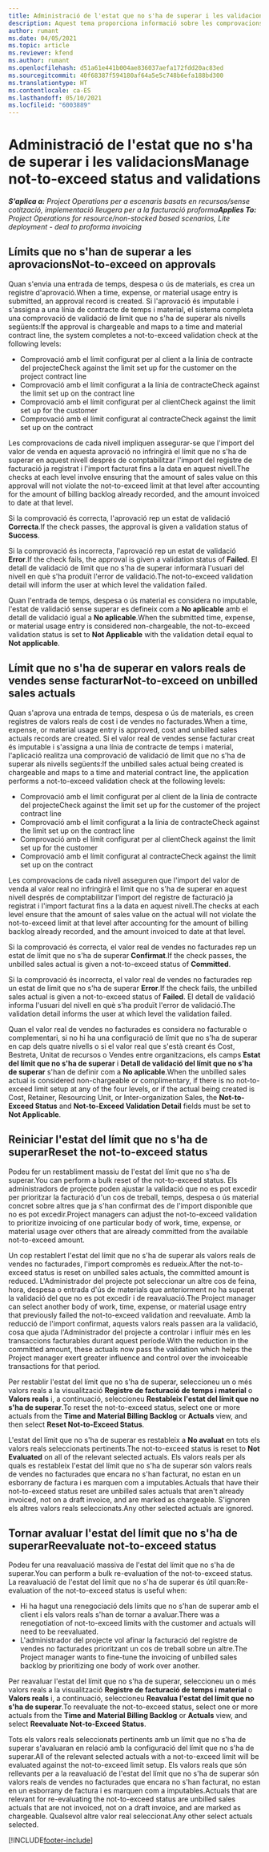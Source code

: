 ```yaml
---
title: Administració de l'estat que no s'ha de superar i les validacions
description: Aquest tema proporciona informació sobre les comprovacions de límits que no s'han d'excedir realitzades al Project Operations.
author: rumant
ms.date: 04/05/2021
ms.topic: article
ms.reviewer: kfend
ms.author: rumant
ms.openlocfilehash: d51a61e441b004ae836037aefa172fdd20ac83ed
ms.sourcegitcommit: 40f68387f594180af64a5e5c748b6efa188bd300
ms.translationtype: HT
ms.contentlocale: ca-ES
ms.lasthandoff: 05/10/2021
ms.locfileid: "6003889"
---
```

# <a name="manage-not-to-exceed-status-and-validations"></a><span data-ttu-id="56740-103">Administració de l'estat que no s'ha de superar i les validacions</span><span class="sxs-lookup"><span data-stu-id="56740-103">Manage not-to-exceed status and validations</span></span> 

<span data-ttu-id="56740-104">_**S'aplica a:** Project Operations per a escenaris basats en recursos/sense cotització, implementació lleugera per a la facturació proforma_</span><span class="sxs-lookup"><span data-stu-id="56740-104">_**Applies To:** Project Operations for resource/non-stocked based scenarios, Lite deployment - deal to proforma invoicing_</span></span>

## <a name="not-to-exceed-on-approvals"></a><span data-ttu-id="56740-105">Límits que no s'han de superar a les aprovacions</span><span class="sxs-lookup"><span data-stu-id="56740-105">Not-to-exceed on approvals</span></span>

<span data-ttu-id="56740-106">Quan s'envia una entrada de temps, despesa o ús de materials, es crea un registre d'aprovació.</span><span class="sxs-lookup"><span data-stu-id="56740-106">When a time, expense, or material usage entry is submitted, an approval record is created.</span></span> <span data-ttu-id="56740-107">Si l'aprovació és imputable i s'assigna a una línia de contracte de temps i material, el sistema completa una comprovació de validació de límit que no s'ha de superar als nivells següents:</span><span class="sxs-lookup"><span data-stu-id="56740-107">If the approval is chargeable and maps to a time and material contract line, the system completes a not-to-exceed validation check at the following levels:</span></span>

  - <span data-ttu-id="56740-108">Comprovació amb el límit configurat per al client a la línia de contracte del projecte</span><span class="sxs-lookup"><span data-stu-id="56740-108">Check against the limit set up for the customer on the project contract line</span></span>
  - <span data-ttu-id="56740-109">Comprovació amb el límit configurat a la línia de contracte</span><span class="sxs-lookup"><span data-stu-id="56740-109">Check against the limit set up on the contract line</span></span>
  - <span data-ttu-id="56740-110">Comprovació amb el límit configurat per al client</span><span class="sxs-lookup"><span data-stu-id="56740-110">Check against the limit set up for the customer</span></span>
  - <span data-ttu-id="56740-111">Comprovació amb el límit configurat al contracte</span><span class="sxs-lookup"><span data-stu-id="56740-111">Check against the limit set up on the contract</span></span>

<span data-ttu-id="56740-112">Les comprovacions de cada nivell impliquen assegurar-se que l'import del valor de venda en aquesta aprovació no infringirà el límit que no s'ha de superar en aquest nivell després de comptabilitzar l'import del registre de facturació ja registrat i l'import facturat fins a la data en aquest nivell.</span><span class="sxs-lookup"><span data-stu-id="56740-112">The checks at each level involve ensuring that the amount of sales value on this approval will not violate the not-to-exceed limit at that level after accounting for the amount of billing backlog already recorded, and the amount invoiced to date at that level.</span></span>

<span data-ttu-id="56740-113">Si la comprovació és correcta, l'aprovació rep un estat de validació **Correcta**.</span><span class="sxs-lookup"><span data-stu-id="56740-113">If the check passes, the approval is given a validation status of **Success**.</span></span>

<span data-ttu-id="56740-114">Si la comprovació és incorrecta, l'aprovació rep un estat de validació **Error**.</span><span class="sxs-lookup"><span data-stu-id="56740-114">If the check fails, the approval is given a validation status of **Failed**.</span></span> <span data-ttu-id="56740-115">El detall de validació de límit que no s'ha de superar informarà l'usuari del nivell en què s'ha produït l'error de validació.</span><span class="sxs-lookup"><span data-stu-id="56740-115">The not-to-exceed validation detail will inform the user at which level the validation failed.</span></span>

<span data-ttu-id="56740-116">Quan l'entrada de temps, despesa o ús material es considera no imputable, l'estat de validació sense superar es defineix com a **No aplicable** amb el detall de validació igual a **No aplicable**.</span><span class="sxs-lookup"><span data-stu-id="56740-116">When the submitted time, expense, or material usage entry is considered non-chargeable, the not-to-exceed validation status is set to **Not Applicable** with the validation detail equal to **Not applicable**.</span></span>

## <a name="not-to-exceed-on-unbilled-sales-actuals"></a><span data-ttu-id="56740-117">Límit que no s'ha de superar en valors reals de vendes sense facturar</span><span class="sxs-lookup"><span data-stu-id="56740-117">Not-to-exceed on unbilled sales actuals</span></span>

<span data-ttu-id="56740-118">Quan s'aprova una entrada de temps, despesa o ús de materials, es creen registres de valors reals de cost i de vendes no facturades.</span><span class="sxs-lookup"><span data-stu-id="56740-118">When a time, expense, or material usage entry is approved, cost and unbilled sales actuals records are created.</span></span> <span data-ttu-id="56740-119">Si el valor real de vendes sense facturar creat és imputable i s'assigna a una línia de contracte de temps i material, l'aplicació realitza una comprovació de validació de límit que no s'ha de superar als nivells següents:</span><span class="sxs-lookup"><span data-stu-id="56740-119">If the unbilled sales actual being created is chargeable and maps to a time and material contract line, the application performs a not-to-exceed validation check at the following levels:</span></span>

  - <span data-ttu-id="56740-120">Comprovació amb el límit configurat per al client de la línia de contracte del projecte</span><span class="sxs-lookup"><span data-stu-id="56740-120">Check against the limit set up for the customer of the project contract line</span></span>
  - <span data-ttu-id="56740-121">Comprovació amb el límit configurat a la línia de contracte</span><span class="sxs-lookup"><span data-stu-id="56740-121">Check against the limit set up on the contract line</span></span>
  - <span data-ttu-id="56740-122">Comprovació amb el límit configurat per al client</span><span class="sxs-lookup"><span data-stu-id="56740-122">Check against the limit set up for the customer</span></span>
  - <span data-ttu-id="56740-123">Comprovació amb el límit configurat al contracte</span><span class="sxs-lookup"><span data-stu-id="56740-123">Check against the limit set up on the contract</span></span>

<span data-ttu-id="56740-124">Les comprovacions de cada nivell asseguren que l'import del valor de venda al valor real no infringirà el límit que no s'ha de superar en aquest nivell després de comptabilitzar l'import del registre de facturació ja registrat i l'import facturat fins a la data en aquest nivell.</span><span class="sxs-lookup"><span data-stu-id="56740-124">The checks at each level ensure that the amount of sales value on the actual will not violate the not-to-exceed limit at that level after accounting for the amount of billing backlog already recorded, and the amount invoiced to date at that level.</span></span>

<span data-ttu-id="56740-125">Si la comprovació és correcta, el valor real de vendes no facturades rep un estat de límit que no s'ha de superar **Confirmat**.</span><span class="sxs-lookup"><span data-stu-id="56740-125">If the check passes, the unbilled sales actual is given a not-to-exceed status of **Committed**.</span></span>

<span data-ttu-id="56740-126">Si la comprovació és incorrecta, el valor real de vendes no facturades rep un estat de límit que no s'ha de superar **Error**.</span><span class="sxs-lookup"><span data-stu-id="56740-126">If the check fails, the unbilled sales actual is given a not-to-exceed status of **Failed**.</span></span> <span data-ttu-id="56740-127">El detall de validació informa l'usuari del nivell en què s'ha produït l'error de validació.</span><span class="sxs-lookup"><span data-stu-id="56740-127">The validation detail informs the user at which level the validation failed.</span></span>

<span data-ttu-id="56740-128">Quan el valor real de vendes no facturades es considera no facturable o complementari, si no hi ha una configuració de límit que no s'ha de superar en cap dels quatre nivells o si el valor real que s'està creant és Cost, Bestreta, Unitat de recursos o Vendes entre organitzacions, els camps **Estat del límit que no s'ha de superar** i **Detall de validació del límit que no s'ha de superar** s'han de definir com a **No aplicable**.</span><span class="sxs-lookup"><span data-stu-id="56740-128">When the unbilled sales actual is considered non-chargeable or complimentary, if there is no not-to-exceed limit setup at any of the four levels, or if the actual being created is Cost, Retainer, Resourcing Unit, or Inter-organization Sales, the **Not-to-Exceed Status** and **Not-to-Exceed Validation Detail** fields must be set to **Not Applicable**.</span></span>

## <a name="reset-the-not-to-exceed-status"></a><span data-ttu-id="56740-129">Reiniciar l'estat del límit que no s'ha de superar</span><span class="sxs-lookup"><span data-stu-id="56740-129">Reset the not-to-exceed status</span></span>

<span data-ttu-id="56740-130">Podeu fer un restabliment massiu de l'estat del límit que no s'ha de superar.</span><span class="sxs-lookup"><span data-stu-id="56740-130">You can perform a bulk reset of the not-to-exceed status.</span></span> <span data-ttu-id="56740-131">Els administradors de projecte poden ajustar la validació que no es pot excedir per prioritzar la facturació d'un cos de treball, temps, despesa o ús material concret sobre altres que ja s'han confirmat des de l'import disponible que no es pot excedir.</span><span class="sxs-lookup"><span data-stu-id="56740-131">Project managers can adjust the not-to-exceed validation to prioritize invoicing of one particular body of work, time, expense, or material usage over others that are already committed from the available not-to-exceed amount.</span></span>

<span data-ttu-id="56740-132">Un cop restablert l'estat del límit que no s'ha de superar als valors reals de vendes no facturades, l'import compromès es redueix.</span><span class="sxs-lookup"><span data-stu-id="56740-132">After the not-to-exceed status is reset on unbilled sales actuals, the committed amount is reduced.</span></span> <span data-ttu-id="56740-133">L'Administrador del projecte pot seleccionar un altre cos de feina, hora, despesa o entrada d'ús de materials que anteriorment no ha superat la validació del que no es pot excedir i de reavaluació.</span><span class="sxs-lookup"><span data-stu-id="56740-133">The Project manager can select another body of work, time, expense, or material usage entry that previously failed the not-to-exceed validation and reevaluate.</span></span> <span data-ttu-id="56740-134">Amb la reducció de l'import confirmat, aquests valors reals passen ara la validació, cosa que ajuda l'Administrador del projecte a controlar i influir més en les transaccions facturables durant aquest període.</span><span class="sxs-lookup"><span data-stu-id="56740-134">With the reduction in the committed amount, these actuals now pass the validation which helps the Project manager exert greater influence and control over the invoiceable transactions for that period.</span></span>

<span data-ttu-id="56740-135">Per restablir l'estat del límit que no s'ha de superar, seleccioneu un o més valors reals a la visualització **Registre de facturació de temps i material** o **Valors reals** i, a continuació, seleccioneu **Restableix l'estat del límit que no s'ha de superar**.</span><span class="sxs-lookup"><span data-stu-id="56740-135">To reset the not-to-exceed status, select one or more actuals from the **Time and Material Billing Backlog** or **Actuals** view, and then select **Reset Not-to-Exceed Status**.</span></span>

<span data-ttu-id="56740-136">L'estat del límit que no s'ha de superar es restableix a **No avaluat** en tots els valors reals seleccionats pertinents.</span><span class="sxs-lookup"><span data-stu-id="56740-136">The not-to-exceed status is reset to **Not Evaluated** on all of the relevant selected actuals.</span></span> <span data-ttu-id="56740-137">Els valors reals per als quals es restableix l'estat del límit que no s'ha de superar són valors reals de vendes no facturades que encara no s'han facturat, no estan en un esborrany de factura i es marquen com a imputables.</span><span class="sxs-lookup"><span data-stu-id="56740-137">Actuals that have their not-to-exceed status reset are unbilled sales actuals that aren't already invoiced, not on a draft invoice, and are marked as chargeable.</span></span> <span data-ttu-id="56740-138">S'ignoren els altres valors reals seleccionats.</span><span class="sxs-lookup"><span data-stu-id="56740-138">Any other selected actuals are ignored.</span></span>

## <a name="reevaluate-not-to-exceed-status"></a><span data-ttu-id="56740-139">Tornar avaluar l'estat del límit que no s'ha de superar</span><span class="sxs-lookup"><span data-stu-id="56740-139">Reevaluate not-to-exceed status</span></span>

<span data-ttu-id="56740-140">Podeu fer una reavaluació massiva de l'estat del límit que no s'ha de superar.</span><span class="sxs-lookup"><span data-stu-id="56740-140">You can perform a bulk re-evaluation of the not-to-exceed status.</span></span> <span data-ttu-id="56740-141">La reavaluació de l'estat del límit que no s'ha de superar és útil quan:</span><span class="sxs-lookup"><span data-stu-id="56740-141">Re-evaluation of the not-to-exceed status is useful when:</span></span>

  - <span data-ttu-id="56740-142">Hi ha hagut una renegociació dels límits que no s'han de superar amb el client i els valors reals s'han de tornar a avaluar.</span><span class="sxs-lookup"><span data-stu-id="56740-142">There was a renegotiation of not-to-exceed limits with the customer and actuals will need to be reevaluated.</span></span>
  - <span data-ttu-id="56740-143">L'administrador del projecte vol afinar la facturació del registre de vendes no facturades prioritzant un cos de treball sobre un altre.</span><span class="sxs-lookup"><span data-stu-id="56740-143">The Project manager wants to fine-tune the invoicing of unbilled sales backlog by prioritizing one body of work over another.</span></span>

<span data-ttu-id="56740-144">Per reavaluar l'estat del límit que no s'ha de superar, seleccioneu un o més valors reals a la visualització **Registre de facturació de temps i material** o **Valors reals** i, a continuació, seleccioneu **Reavalua l'estat del límit que no s'ha de superar**.</span><span class="sxs-lookup"><span data-stu-id="56740-144">To reevaluate the not-to-exceed status, select one or more actuals from the **Time and Material Billing Backlog** or **Actuals** view, and select **Reevaluate Not-to-Exceed Status**.</span></span>

<span data-ttu-id="56740-145">Tots els valors reals seleccionats pertinents amb un límit que no s'ha de superar s'avaluaran en relació amb la configuració del límit que no s'ha de superar.</span><span class="sxs-lookup"><span data-stu-id="56740-145">All of the relevant selected actuals with a not-to-exceed limit will be evaluated against the not-to-exceed limit setup.</span></span> <span data-ttu-id="56740-146">Els valors reals que són rellevants per a la reavaluació de l'estat del límit que no s'ha de superar són valors reals de vendes no facturades que encara no s'han facturat, no estan en un esborrany de factura i es marquen com a imputables.</span><span class="sxs-lookup"><span data-stu-id="56740-146">Actuals that are relevant for re-evaluating the not-to-exceed status are unbilled sales actuals that are not invoiced, not on a draft invoice, and are marked as chargeable.</span></span> <span data-ttu-id="56740-147">Qualsevol altre valor real seleccionat.</span><span class="sxs-lookup"><span data-stu-id="56740-147">Any other select actuals selected.</span></span>


[!INCLUDE[footer-include](../../includes/footer-banner.md)]
